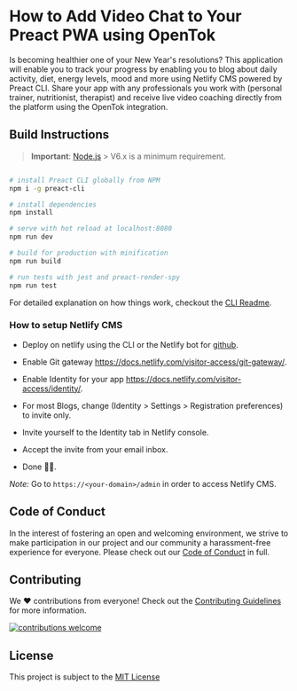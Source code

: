 # How to Add Video Chat to Your Preact PWA using OpenTok 

Is becoming healthier one of your New Year's resolutions? This application will enable you to track your progress by enabling you to blog about daily activity, diet, energy levels, mood and more using Netlify CMS powered by Preact CLI. Share your app with any professionals you work with (personal trainer, nutritionist, therapist) and receive live video coaching directly from the platform using the OpenTok integration.

## Build Instructions

> **Important**: [Node.js](https://nodejs.org/en/) > V6.x is a minimum requirement.

``` bash

# install Preact CLI globally from NPM
npm i -g preact-cli

# install dependencies
npm install

# serve with hot reload at localhost:8080
npm run dev

# build for production with minification
npm run build

# run tests with jest and preact-render-spy
npm run test
```

For detailed explanation on how things work, checkout the [CLI Readme](https://github.com/developit/preact-cli/blob/master/README.md).

### How to setup Netlify CMS

- Deploy on netlify using the CLI or the Netlify bot for [github](https://app.netlify.com/start).

- Enable Git gateway https://docs.netlify.com/visitor-access/git-gateway/.

- Enable Identity for your app https://docs.netlify.com/visitor-access/identity/.

- For most Blogs, change (Identity > Settings > Registration preferences) to invite only.

- Invite yourself to the Identity tab in Netlify console.

- Accept the invite from your email inbox.

- Done 👍🏻.

*Note:* Go to `https://<your-domain>/admin` in order to access Netlify CMS.

## Code of Conduct

In the interest of fostering an open and welcoming environment, we strive to make participation in our project and our community a harassment-free experience for everyone. Please check out our [Code of Conduct][coc] in full.

## Contributing 
We :heart: contributions from everyone! Check out the [Contributing Guidelines][contributing] for more information.

[![contributions welcome][contribadge]][issues]

## License

This project is subject to the [MIT License][license]

[logo]: nexmo.png "Nexmo"
[contribadge]: https://img.shields.io/badge/contributions-welcome-brightgreen.svg?style=flat "Contributions Welcome"

[coc]: CODE_OF_CONDUCT.md "Code of Conduct"
[contributing]: CONTRIBUTING.md "Contributing"
[license]: LICENSE "MIT License"

[issues]: ./../../issues "Issues"
